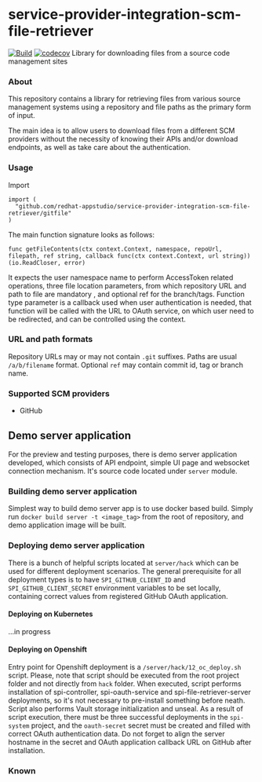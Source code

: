# service-provider-integration-scm-file-retriever
[![Build](https://github.com/redhat-appstudio/service-provider-integration-scm-file-retriever/actions/workflows/build.yml/badge.svg?branch=main&event=push)](https://github.com/redhat-appstudio/service-provider-integration-scm-file-retriever/actions/workflows/build.yml)
[![codecov](https://codecov.io/gh/redhat-appstudio/service-provider-integration-scm-file-retriever/branch/main/graph/badge.svg?token=MiQMw3V0wG)](https://codecov.io/gh/redhat-appstudio/service-provider-integration-scm-file-retriever)
Library for downloading files from a source code management sites

### About

This repository contains a library for retrieving files from various source management systems using a repository and file paths as the primary form of input.

The main idea is to allow users to download files from a different SCM providers without the necessity of knowing their APIs and/or download endpoints,
as well as take care about the authentication.

### Usage

Import 

```
import (
  "github.com/redhat-appstudio/service-provider-integration-scm-file-retriever/gitfile"
)
```


The main function signature looks as follows:  

```
func getFileContents(ctx context.Context, namespace, repoUrl, filepath, ref string, callback func(ctx context.Context, url string)) (io.ReadCloser, error) 
```
It expects the user namespace name to perform AccessToken related operations, three file location parameters, from which repository URL and path to file are mandatory , and optional ref for the branch/tags.
Function type parameter is a callback used when user authentication is needed, that function will be called with the URL to OAuth service, on which user need to be redirected, and can be controlled using the context.

### URL and path formats
Repository URLs may or may not contain `.git` suffixes. Paths are usual `/a/b/filename` format. Optional `ref` may
contain commit id, tag or branch name.

### Supported SCM providers

 - GitHub



## Demo server application

For the preview and testing purposes, there is demo server application developed, which consists of API endpoint,
simple UI page and websocket connection mechanism. It's source code located under `server` module.

### Building demo server application 

Simplest way to build demo server app is to use docker based build. Simply run `docker build server -t <image_tag>` from the root of repository,
and demo application image will be built.

### Deploying demo server application

There is a bunch of helpful scripts located at `server/hack` which can be used for different deployment scenarios.
The general prerequisite for all deployment types is to have `SPI_GITHUB_CLIENT_ID` and `SPI_GITHUB_CLIENT_SECRET` environment variables to be set locally, containing
correct values from registered GitHub OAuth application. 

#### Deploying on Kubernetes
  ...in progress

#### Deploying on Openshift
 Entry point for Openshift deployment is a `/server/hack/12_oc_deploy.sh` script. Please, note that script should
be executed from the root project folder and not directly from `hack` folder. When executed, script performs installation
of spi-controller, spi-oauth-service and spi-file-retriever-server deployments, so it's not necessary
to pre-install something before neath. Script also performs Vault storage initialization and unseal.
As a result of script execution, there must be three successful deployments in the `spi-system` project,
and the `oauth-secret` secret must be created and filled with correct OAuth authentication data.
Do not forget to align the server hostname in the secret and OAuth application callback URL on GitHub after installation.  

   
### Known  

